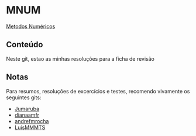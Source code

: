 # MNUM

[Metodos Numéricos](https://sigarra.up.pt/feup/pt/ucurr_geral.ficha_uc_view?pv_ocorrencia_id=436436)

## Conteúdo

Neste git, estao as minhas resoluções para a ficha de revisão

## Notas

Para resumos, resoluções de excercícios e testes, recomendo vivamente os seguintes gits:

- [Jumaruba](https://github.com/Jumaruba/MNUM)
- [dianaamfr](https://github.com/dianaamfr/mnum_feup)
- [andrefmrocha](https://github.com/andrefmrocha/MNUM_18_19)
- [LuisMMMTS](https://github.com/LuisMMMTS/MNUM)
